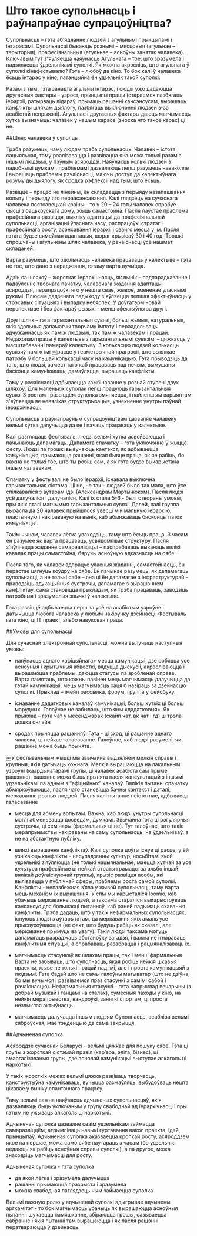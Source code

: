 ﻿# Што такое супольнасць і раўнапраўнае супрацоўніцтва?

Супольнасць – гэта аб'яднанне людзей з агульнымі прынцыпамі і інтарэсамі.
Супольнасці бываюць рознымі – мясцовыя (агульнае – тэрыторыя), прафесіянальныя (агульнае – асноўны занятак чалавека).
Ключавым тут з“яўляецца наяўнасць Агульнага – тое, што зразумела і падзяляецца ўдзельнікамі суполкі.
Як можна акрэсліць, што агульнага ў суполкі кінафестывалю?
Гэта – любоў да кіно. То бок калі ў чалавека ёсьць інтарэс у кіно, патэнцыйна ён удзельнік такой суполкі.

Разам з тым, гэта занадта агульны інтарэс, і сюды ужо дадаюцца другасныя фактары – узрост, прынцыпы працы (стараемся пазбягаць іерархіі, ратырваць лідараў, прымаць рашэнні кансэнсусам, вырашаць канфлікты шляхам дыялогу, пазбягаць выключэння людзей з-за асабістай непрыязні). Агульнае і другасныя фактары даюць магчымасць хутка вызначыць: чалавек у нашым карасе (зноска что такое карас) ці не.

##Шлях чалавека ў суполцы

Трэба разумець, чаму людям трэба супольнасць.
Чалавек – істота сацыяльная, таму рэалізавацца і развівацца яна можа толькі разам з іншымі людзьмі, у пэўным асяроддзі. Наяўнасць колькі людзей з падобнымі думкамі, праблемамі дазваляюць лепш разумець наваколле і вырашаць праблемы рэчаіснасці, маючы доступ да калектыўнага розуму ды дыялогу, як сродка рэфлексіі над тым, што ёсьць.

Развіццё – працэс не лінейны, ён складаецца з перыяду назапашвання вопыту і перыяду яго пераасэнсавання. Калі глядзець на сучаснага чалавека постсавецкай краіны – то у 20 – 24 гэты чалавек спрабуе сысці з бацькоўскага дому, жыць самастойна. Пасля паўстае праблема прафесійнага развіцця, выкліку адаптацыі да прафесіянальнай супольнасці, арганізацыі ўласнага часу, распрацоўкі стратэгіі прафесійнага росту, асэнсавання іерархіі і свайго месца у ім.
Пасля гэтага будзе сямейная адаптацыя, шэраг крызісаў 30 і 40 год. Трошкі спрошчаны і агульнены шлях чалавека, у рэчаіснасці ўсё нашмат складаней.

Варта разумець, што здольнасць чалавека працаваць у калектыве – гэта не тое, што дано з нараджэння, гэтаму варта вучыцца.

Адзін са шляхоў – жорсткая іерархічнасць, як вынік – падпарадкаванне і падаўленне творчага пачатку, чалавечага жадання адаптацыі асяроддзя, перапрацоўкі яго у нешта свае, жывое, змененае уласнымі рукамі. Плюсам дадзенага падыходу з'яўляецца лепшая эфектыўнасць у стрэсавых сітуацыях і выпадку небяспек. У доўгатэрміновай перспектыве і без фактараў рызыкі - менш эфектыўны за другі.

Другі шлях – гэта гарызантальныя сувязі, больш жывыя, натуральныя, якія здольныя дапамагчы творчаму імпэту і пераадольваць адчужаннасць як паміж людзьмі, так паміж чалавекам і працай. Недахопам працы ў калектыве з гарызантальнымі сувязімі – цяжкасць у масштабаванні памераў калектыву. З колькасцю людзей колькасць сувязяў паміж імі ￼расце ў геаметрычнай прагрэсіі, што выклікае патрэбу ў большай колькасці часу на камунікацыю. Гэта прыводзіць да таго, што людзі, замест таго каб працаваць над нечым, вымушаны бясконца камунікаваць, дамаўляцца, вырашаць канфлікты.

Таму у рэчаіснасці адбываецца камбінаванне у рознай ступені двух шляхоў. Для маленькіх суполак лепш працуюць гарызантальныя сувязі.З ростам і развіццём суполка змяняецца, і найлепшым варыянтам з'яўляецца яе невялікая структурызацыя, узнекненне унутры пэўнай іерархічнасці.

Супольнасць з раўнапраўным супрацоўніцтвам дазваляе чалавеку вельмі хутка далучыцца да яе і пачаць працаваць у калектыве.

Калі разглядаць фестываль, людзі вельмі хутка асвойваюцца і пачынаюць дапамагаць. Дапамога спачатку – гэта ўключэнне ў жыццё фесту. Людзі па трошкі вывучаюць кантэкст, як адбываецца камунікацыя, прымаюцца рашэнні, якая бывце праца, як яе рабіць, бо важна не толькі тое, што ты робіш сам, а як гэта будзе выкарыстана іншым чалавекам.

Спачатку у фестывалі не было іерархіі, існавала выключна гарызантальная сістэма. Ці не, не так – людзей было так мала, што ўсе спілкаваліся з аўтарам ідэі (Александрам Мартынюком). Пасля людзі усё далучаліся і далучаліся. Калі іх стала 5-6 - былі створаны умовы, пры якіх сталі магчымыя гарызантальныя сувязі. Далей, калі группа вырасла да 20 чалавек прыйшлося ўвесці мінімальную іерархію, пластычную і накіраваную на вынік, каб абмяжаваць бясконцы паток камунікацыі.

Такім чынам, чалавек лёгка уваходзіць, таму што ёсьць праца. З часам ён разумее як варта працаваць, усвядомлівае структуру. Пасля з'яўляецца жаданне самарэалізацыі – паспрабаваць выканаць вялікі кавалак працы самастойна, бяручы асноўную адказнасць на сябе.

Пасля таго, як чалавек адпрацуе уласныя жаданні, самастойнасць, ён перастае цягнуць коўдру на сябе. Ён пачынае разумець, як дапамагаць супольнасці, а не толькі сабе – яна ці ён дапамагае з інфраструктурай – праводзіць адукацыйныя сустрэчы, дапамагае з вырашэннем канфліктаў, сама становіцца прыкладам, як трэба працаваць, заводзіць патрэбныя і зразумелыя звычкі ў калектыве.

Гэта развіццё адбываецца перш за усё на асабістым узроўне і датычыцца любога чалавека у любым накірунку дзейнасці. Фестываль гэта кіно, ці IT праект, альбо навуковая праца.

##Умовы для супольнасці

Для сучаснай электроннай супольнасці, можна вылучыць наступныя умовы:

- наяўнасць аднаго «афіцыйнага» месца камунікацыі, дзе робяцца усе асноўныя і крытычныя абвесткі, вядуцца дыскусіі, акрэсліваюцца і вырашаюцца праблемы, даюцца статусы па зробленай справе. Варта памятаць, што кожны павінен мець магчымасць далучыцца да гэтай камунікацыі, мець магчымасць хаця б назіраць за дзейнасцю суполкі. Прыклад – імейл рассылка, форум, группа у фейсбуку.

- існаванне дадатковых каналаў камунікацыі, больш хуткіх ці больш марудных. Галоўнае не забываць, што яны «дадатковыя». Як прыклад – гэта чат у месенджэрах (скайп чат, вк чат і гд) ці трэла дошка онлайн

- сродак прыняцца рашэнняў. Гэта - ці сход, ці рашэнне аднаго чалвека, ці нейкае галасаванне. Галоўнае, каб людзі разумелі, як рашэнне можа быць прынята.

￼У фестывальным жыцці мы звычайна выдзяляем мелкія справы і крупныя, якія датычаць кожнага. Мелкія вырашаюцца на лакальным узроўні (каардынатарамі групы, ці чалавек асабіста сам прыме рашэнне), рашэнне можа быць прынята пасля кансультацый з іншымі удзельнікамі па адным з “афіцыйных” каналаў. Вялікія пытанні спачатку абмяркоўваюцца, пасля чаго становіцца бачны кантэкст і дэталі, меркаванне розных людзей. Пасля калі пытанне неістотнае, адбываеца галасаванне

- месца для абмену вопытам. Важна, каб людзі унутры супольнасці маглі абменьвацца досведам, думкамі. Звычайна гэта ці рэгулярныя сустрэчы, ці семінары (фармальныя ці не). Тут галоўнае, што такіе мерапрыемствы накіраваны на саму супольнасць, на ўдзельніваў, а не на абстактную публіку.

- шляхі вырашэння канфліктаў. Калі суполка доўга існуе ці расце, у ёй узнікаюць канфлікты - несупадзенны культур, носьбітамі якой удзельнікі з’яўляюцца (не толькі нацыянальнае, маецца хутчэй за усе культура прафесійнае ці нейкай страты грамадства альбо іншай вялікай доўгаіснуючай группы), крызіс развіцця асобы, які выліваецца у публічнай сферы, праблемы роста самой суполкі. Канфлікты - непазбежная з’ява у жывой супольнасці, таму варта мець механізм іх вырашэння. У спм мы карысталіся loomio, каб убачыць меркаванне людзей, а таксама стараліся выкарыстоўваць кансэнсус для большасці пытанняў, каб раней падымаць схаваныя канфлікты. Трэба дадаць, што у такіх нефармальных супольнасцях, існуюць людзі з аўтарытэтам, да меркавання якіх амаль усе прыслухоўваюцца (не факт, што будуць рабіць як сказалі, але меркаванне прымуць ва увагу). Такія людзі таксама могуць дапамагаць разраджаць абстаноўку загадзя, і важна не ігнараваць канфліктныя сітуацыі, а спрабаваць разабрацца і рацыяналізаваць іх.

- магчымасць стасункаў як шляхам працы, так і менш фармальныя
Варта не забываць, што суполнасць, якая робіць нейкія цікавыя праекты, жыве не толькі працай над імі, але і проста камунікацыяй з людзьмі. Гэта бадай што не самы галоўны матыватар (што не дзіўна, бо мы вучымся і развіваемся праз стасункі з самімі сабой і рэчаіснасцю). Нефармальныя стасункі - гэта напрыклад вечарыны (з добрай музыкай і танцамі на сталах), сумесныя паходы у кіно, на нейкія мерапрыества, вандроўкі, заняткі спортам, ці проста незвыклая актыўнасць

- магчымасць далучацца іншым людзям
Суполнасць, асабліва вельмі сяброўская, мае тэнденцыю да сама закрыцця.

##Адчыненая суполка

Асяроддзе сучаснай Беларусі - вельмі цяжкае для пошуку сябе. Гэта ці групы з жорсткай сістэмай правіл (кар’ера, эліта, бізнес), ці змаргалізаваныя групы, дзе асновай камунікацыі выступае алкаголь ці наркотыкі. 

У такіх жорсткіх межах вельмі цяжка развіваць творчасць, канструктыўна камунікаваць, вучыцца размаўляць, выбудоўваць нешта цікавае у выніку спантаннага працэсу.

Таму вельмі важна наяўнасць адчыненых супольнасцяў, якія дазваляюць быць уключаным у групу свабоднай ад іерархічнасці і пры гэтым не ужываць алкаголь ці наркотыкі.

Адчыненая суполка дазваляе сваім удзельнікам займацца самаразвіццём, атрымліваць навыкі гуртавання вакол праекта, ідэй, прынцыпаў. Адчыненая суполка аказваецца кропкай росту, асяроддзем якое па першае, можа само сябе паўтараць з часам (бо удзельнікі ведаюць як рабіць асноўныя справы суполкі), а па другое, можа знаходзіць магчымасці для росту.

Адчыненая суполка - гэта суполка

* да якой лёгка і зразумела далучыцца
* рашэнні прымаюцца празрыста і зразумела
* можна свабодная паглядзець чым займаецца суполка 

Вельмі важную ролю у адчыненай суполкі адыгрывае адчынены аргкамітэт - то бок магчымасць убачыць як вырашаюцца асноўныя пытанні: шукаецца памяшканне, збіраюцца грошы, сазываецца сабранне і якія пытанні там вырашаюцца і як пасля рашэнні ператвараюцца ў дзейнасць.


